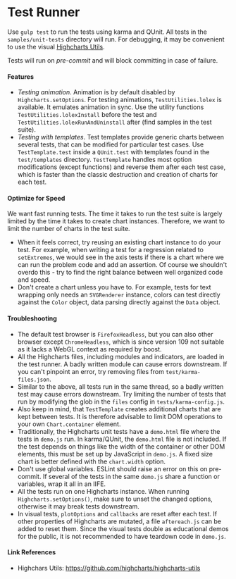 Test Runner
===========

Use `gulp test` to run the tests using karma and QUnit. All tests in the
`samples/unit-tests` directory will run. For debugging, it may be convenient to
use the visual [Highcharts Utils].

Tests will run on _pre-commit_ and will block committing in case of failure.

#### Features
- *Testing animation*. Animation is by default disabled by
  `Highcharts.setOptions`. For testing animations, `TestUtilities.lolex` is
  available. It emulates animation in sync. Use the utility functions
  `TestUtilities.lolexInstall` before the test and
  `TestUtilities.lolexRunAndUninstall` after (find samples in the test suite).
- *Testing with templates*. Test templates provide generic charts between
  several tests, that can be modified for particular test cases. Use
  `TestTemplate.test` inside a `QUnit.test` with templates found in the
  `test/templates` directory. `TestTemplate` handles most option modifications
  (except functions) and reverse them after each test case, which is faster than
  the classic destruction and creation of charts for each test.

#### Optimize for Speed
We want fast running tests. The time it takes to run the test suite is largely
limited by the time it takes to create chart instances. Therefore, we want to
limit the number of charts in the test suite.

- When it feels correct, try reusing an existing chart instance to do your test.
  For example, when writing a test for a regression related to `setExtremes`, we 
  would see in the axis tests if there is a chart where we can run the problem
  code and add an assertion. Of course we shouldn't overdo this - try to find
  the right balance between well organized code and speed.
- Don't create a chart unless you have to. For example, tests for text wrapping
  only needs an `SVGRenderer` instance, colors can test directly against the
  `Color` object, data parsing directly against the `Data` object.

#### Troubleshooting
- The default test browser is `FirefoxHeadless`, but you can also other browser
  except `ChromeHeadless`, which is since version 109 not suitable as it lacks a
  WebGL context as required by boost.
- All the Highcharts files, including modules and indicators, are loaded in the
  test runner. A badly written module can cause errors downstream. If you
  can't pinpoint an error, try removing files from `test/karma-files.json`.
- Similar to the above, all tests run in the same thread, so a badly written 
  test may cause errors downstream. Try limiting the number of tests that run
  by modifying the glob in the `files` config in `tests/karma-config.js`.
- Also keep in mind, that `TestTemplate` creates additional charts that are kept
  between tests. It is therefore advisable to limit DOM operations to your own
  `Chart.container` element.
- Traditionally, the Highcharts unit tests have a `demo.html` file where the
  tests in `demo.js` run. In karma/QUnit, the `demo.html` file is not included.
  If the test depends on things like the width of the container or other DOM 
  elements, this must be set up by JavaScript in `demo.js`. A fixed size chart
  is better defined with the `chart.width` option.
- Don't use global variables. ESLint should raise an error on this on
  pre-commit. If several of the tests in the same `demo.js` share a function or
  variables, wrap it all in an IIFE.
- All the tests run on one Highcharts instance. When running
  `Highcharts.setOptions()`, make sure to unset the changed options, otherwise
  it may break tests downstream.
- In visual tests, `plotOptions` and `callbacks` are reset after each test. If
  other properties of Highcharts are mutated, a file `aftereach.js` can be added
  to reset them. Since the visual tests double as educational demos for the
  public, it is not recommended to have teardown code in `demo.js`.

#### Link References
- Highchars Utils: https://github.com/highcharts/highcharts-utils

[Highcharts Utils]: https://github.com/highcharts/highcharts-utils
